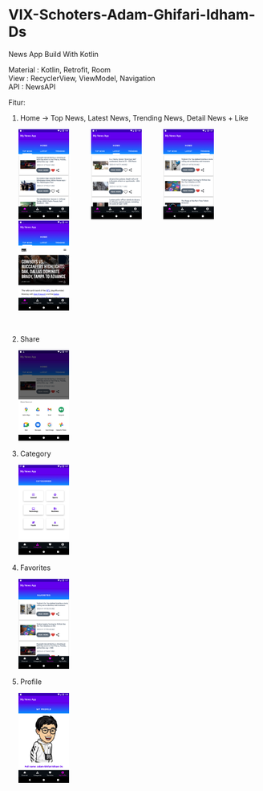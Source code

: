 # VIX-Schoters-Adam-Ghifari-Idham-Ds
News App Build With Kotlin

Material : Kotlin, Retrofit, Room <br />
View : RecyclerView, ViewModel, Navigation <br />
API : NewsAPI

Fitur:
1. Home -> Top News, Latest News, Trending News, Detail News + Like

<!-- <p align="middle"> -->

<p float="left">
<img src="https://github.com/Damg11/VIX-Schoters-Adam-Ghifari-Idham-Ds/blob/main/Screenshot/Screenshot_20230117_130101.png" hspace="20" width=20% height=20%>
  <span> </span>
<img src="https://github.com/Damg11/VIX-Schoters-Adam-Ghifari-Idham-Ds/blob/main/Screenshot/Screenshot_20230117_133527.png" hspace="20" width=20% height=20%>
  <span> </span>
<img src="https://github.com/Damg11/VIX-Schoters-Adam-Ghifari-Idham-Ds/blob/main/Screenshot/Screenshot_20230117_133721.png" hspace="20" width=20% height=20%>
  <span> </span>
<img src="https://github.com/Damg11/VIX-Schoters-Adam-Ghifari-Idham-Ds/blob/main/Screenshot/Screenshot_20230117_130158.png" hspace="20" width=20% height=20%>
</p>
<br />

2. Share

<img src="https://github.com/Damg11/VIX-Schoters-Adam-Ghifari-Idham-Ds/blob/main/Screenshot/Screenshot_20230117_130123.png" hspace="20" width=20% height=20%>
<br />

3. Category

<img src="https://github.com/Damg11/VIX-Schoters-Adam-Ghifari-Idham-Ds/blob/main/Screenshot/Screenshot_20230117_133737.png" hspace="20" width=20% height=20%>
<br />

4. Favorites

<img src="https://github.com/Damg11/VIX-Schoters-Adam-Ghifari-Idham-Ds/blob/main/Screenshot/Screenshot_20230117_133756.png" hspace="20" width=20% height=20%>
<br />

5. Profile

<img src="https://github.com/Damg11/VIX-Schoters-Adam-Ghifari-Idham-Ds/blob/main/Screenshot/Screenshot_20230117_133814.png" hspace="20" width=20% height=20%>
<br />

